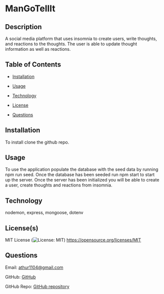 # ManGoTellIt
    
    
## Description
A social media platform that uses insomnia to create users, write thoughts, and reactions to the thoughts. The user is able to update thought information as well as reactions.
        


## Table of Contents
- [Installation](#installation)
- [Usage](#usage)


- [Technology](#technology)


- [License](#license)

- [Questions](#questions)



    
## Installation
To install clone the github repo.
        


## Usage
To use the application populate the database with the seed data by running npm run seed. Once the database has been seeded run npm start to start up the server. Once the server has been initialized you will be able to create a user, create thoughts and reactions from insomnia.


    








## Technology
nodemon, express, mongoose, dotenv



    



    
## License(s)
MIT License
(![License: MIT](https://img.shields.io/badge/License-MIT-yellow.svg))
https://opensource.org/licenses/MIT



  
    
## Questions
Email: athur1104@gmail.com
        
    
GitHub: [GitHub](https://github.com/Athur1104)
        
    
GitHub Repo: [GitHub repository](https://github.com/ATHur1104/14-ManGoTellIt)
        
  


